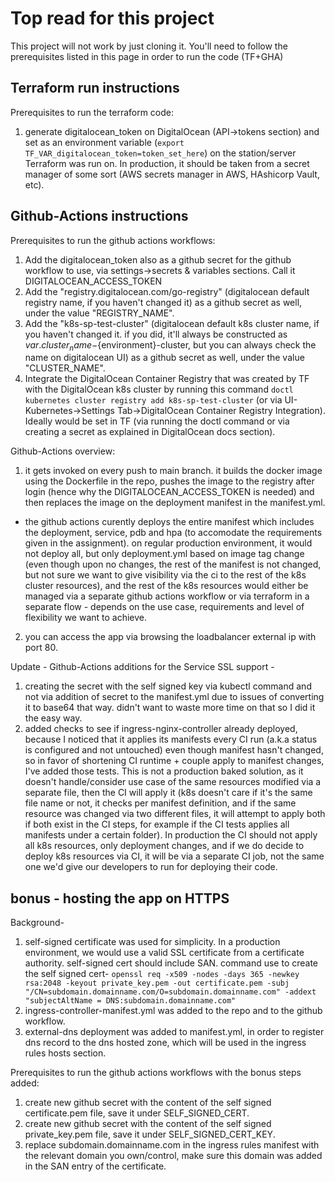 # Top read for this project

This project will not work by just cloning it.
You'll need to follow the prerequisites listed in this page in order to run the code (TF+GHA)

## Terraform run instructions

Prerequisites to run the terraform code:
1. generate digitalocean_token on DigitalOcean (API->tokens section) and set as an environment variable (`export TF_VAR_digitalocean_token=token_set_here`) on the station/server Terraform was run on. 
In production, it should be taken from a secret manager of some sort (AWS secrets manager in AWS, HAshicorp Vault, etc).


## Github-Actions instructions

Prerequisites to run the github actions workflows:
1. Add the digitalocean_token also as a github secret for the github workflow to use, via settings->secrets & variables sections. Call it DIGITALOCEAN_ACCESS_TOKEN
2. Add the "registry.digitalocean.com/go-registry" (digitalocean default registry name, if you haven't changed it) as a github secret as well, under the value "REGISTRY_NAME".
3. Add the "k8s-sp-test-cluster" (digitalocean default k8s cluster name, if you haven't changed it. if you did, it'll always be constructed as ${var.cluster_name}-${environment}-cluster, but you can always check the name on digitalocean UI) as a github secret as well, under the value "CLUSTER_NAME". 
4. Integrate the DigitalOcean Container Registry that was created by TF with the DigitalOcean k8s cluster by running this command `doctl kubernetes cluster registry add k8s-sp-test-cluster` (or via UI- Kubernetes->Settings Tab->DigitalOcean Container Registry Integration).
Ideally would be set in TF (via running the doctl command or via creating a secret as explained in DigitalOcean docs section).

Github-Actions overview:
1. it gets invoked on every push to main branch. it builds the docker image using the Dockerfile in the repo, pushes the image to the registry after login (hence why the DIGITALOCEAN_ACCESS_TOKEN is needed) and then replaces the image on the deployment manifest in the manifest.yml. 
* the github actions curently deploys the entire manifest which includes the deployment, service, pdb and hpa (to accomodate the requirements given in the assignment). on regular production environment, it would not deploy all, but only deployment.yml based on image tag change (even though upon no changes, the rest of the manifest is not changed, but not sure we want to give visibility via the ci to the rest of the k8s cluster resources), and the rest of the k8s resources would either be managed via a separate github actions workflow or via terraform in a separate flow - depends on the use case, requirements and level of flexibility we want to achieve.
2. you can access the app via browsing the loadbalancer external ip with port 80.

Update - Github-Actions additions for the Service SSL support -
1. creating the secret with the self signed key via kubectl command and not via addition of secret to the manifest.yml due to issues of converting it to base64 that way. didn't want to waste more time on that so I did it the easy way.
2. added checks to see if ingress-nginx-controller already deployed, because I noticed that it applies its manifests every CI run (a.k.a status is configured and not untouched) even though manifest hasn't changed, so in favor of shortening CI runtime + couple apply to manifest changes, I've added those tests.
This is not a production baked solution, as it doesn't handle/consider use case of the same resources modified via a separate file, then the CI will apply it (k8s doesn't care if it's the same file name or not, it checks per manifest definition, and if the same resource was changed via two different files, it will attempt to apply both if both exist in the CI steps, for example if the CI tests applies all manifests under a certain folder).
In production the CI should not apply all k8s resources, only deployment changes, and if we do decide to deploy k8s resources via CI, it will be via a separate CI job, not the same one we'd give our developers to run for deploying their code.


## bonus - hosting the app on HTTPS

Background-
1. self-signed certificate was used for simplicity. In a production environment, we would use a valid SSL certificate from a certificate authority. self-signed cert should include SAN. command use to create the self signed cert-
`openssl req -x509 -nodes -days 365 -newkey rsa:2048 -keyout private_key.pem -out certificate.pem -subj "/CN=subdomain.domainname.com/O=subdomain.domainname.com" -addext "subjectAltName = DNS:subdomain.domainname.com"`
2. ingress-controller-manifest.yml was added to the repo and to the github workflow.
3. external-dns deployment was added to manifest.yml, in order to register dns record to the dns hosted zone, which will be used in the ingress rules hosts section.

Prerequisites to run the github actions workflows with the bonus steps added:
1. create new github secret with the content of the self signed certificate.pem file, save it under SELF_SIGNED_CERT.
2. create new github secret with the content of the self signed private_key.pem file, save it under SELF_SIGNED_CERT_KEY.
3. replace subdomain.domainname.com in the ingress rules manifest with the relevant domain you own/control, make sure this domain was added in the SAN entry of the certificate.
